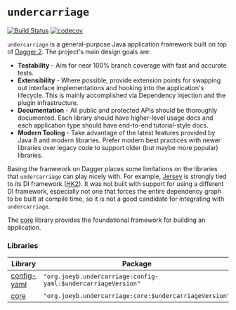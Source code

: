 # `undercarriage`

[![Build Status](https://travis-ci.org/joeyb/undercarriage.svg?branch=master)](https://travis-ci.org/joeyb/undercarriage) [![codecov](https://codecov.io/gh/joeyb/undercarriage/branch/master/graph/badge.svg)](https://codecov.io/gh/joeyb/undercarriage)

`undercarriage` is a general-purpose Java application framework built on top of [Dagger 2](http://google.github.io/dagger/). The project's main design goals are:

- **Testability** - Aim for near 100% branch coverage with fast and accurate tests.
- **Extensibility** - Where possible, provide extension points for swapping out interface implementations and hooking into the application's lifecycle. This is mainly accomplished via Dependency Injection and the plugin infrastructure.
- **Documentation** - All public and protected APIs should be thoroughly documented. Each library should have higher-level usage docs and each application type should have end-to-end tutorial-style docs.
- **Modern Tooling** - Take advantage of the latest features provided by Java 8 and modern libraries. Prefer modern best practices with newer libraries over legacy code to support older (but maybe more popular) libraries.

Basing the framework on Dagger places some limitations on the libraries that `undercarriage` can play nicely with. For example, [Jersey](https://jersey.java.net/) is strongly tied to its DI framework ([HK2](https://hk2.java.net/)). It was not built with support for using a different DI framework, especially not one that forces the entire dependency graph to be built at compile time, so it is not a good candidate for integrating with `undercarriage`.

The [core](core/) library provides the foundational framework for building an application.

### Libraries

| Library | Package |
| ------- | ------- |
| [config-yaml](config-yaml/) | `"org.joeyb.undercarriage:config-yaml:$undercarriageVersion"` |
| [core](core/) | `"org.joeyb.undercarriage:core:$undercarriageVersion"` |
